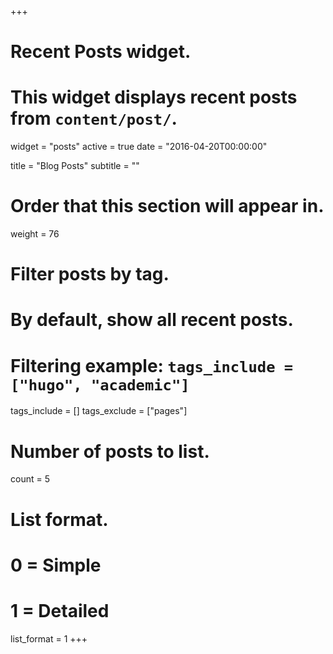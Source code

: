 +++
# Recent Posts widget.
# This widget displays recent posts from `content/post/`.
widget = "posts"
active = true
date = "2016-04-20T00:00:00"

title = "Blog Posts"
subtitle = ""

# Order that this section will appear in.
weight = 76

# Filter posts by tag.
#  By default, show all recent posts.
#  Filtering example: `tags_include = ["hugo", "academic"]`
tags_include = []
tags_exclude = ["pages"]

# Number of posts to list.
count = 5

# List format.
#   0 = Simple
#   1 = Detailed
list_format = 1
+++
